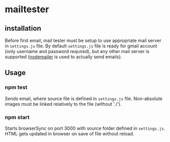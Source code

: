 # mailtester

## installation
Before first email, mail tester must be setup to use appropriate mail server in `settings.js` file. 
By default `settings.js` file is ready for gmail account (only username and password required), 
but any other mail server is supported ([nodemailer](https://www.npmjs.com/package/nodemailer#sponsors) is used to actually send emails).

## Usage

### npm test
Sends email, where source file is defined in `settings.js` file.
Non-absolute images must be linked relatively to the file (without './').

### npm start
Starts browserSync on port 3000 with source folder defined in `settings.js`. HTML gets updated in browser on save of file without reload.